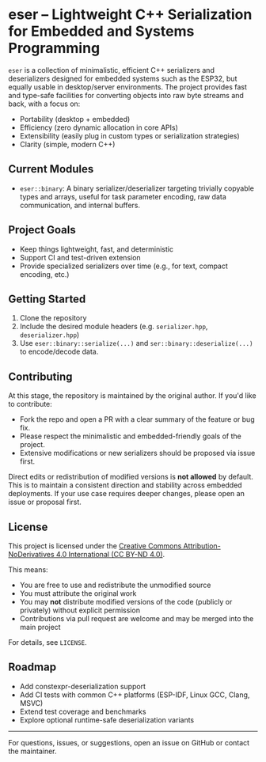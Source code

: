 # eser – Lightweight C++ Serialization for Embedded and Systems Programming

`eser` is a collection of minimalistic, efficient C++ serializers and deserializers designed for embedded systems such as the ESP32, but equally usable in desktop/server environments. The project provides fast and type-safe facilities for converting objects into raw byte streams and back, with a focus on:

- Portability (desktop + embedded)
- Efficiency (zero dynamic allocation in core APIs)
- Extensibility (easily plug in custom types or serialization strategies)
- Clarity (simple, modern C++)

## Current Modules

- `eser::binary`: A binary serializer/deserializer targeting trivially copyable types and arrays, useful for task parameter encoding, raw data communication, and internal buffers.

## Project Goals

- Keep things lightweight, fast, and deterministic
- Support CI and test-driven extension
- Provide specialized serializers over time (e.g., for text, compact encoding, etc.)

## Getting Started

1. Clone the repository
2. Include the desired module headers (e.g. `serializer.hpp`, `deserializer.hpp`)
3. Use `eser::binary::serialize(...)` and `ser::binary::deserialize(...)` to encode/decode data.

## Contributing

At this stage, the repository is maintained by the original author. If you'd like to contribute:
- Fork the repo and open a PR with a clear summary of the feature or bug fix.
- Please respect the minimalistic and embedded-friendly goals of the project.
- Extensive modifications or new serializers should be proposed via issue first.

Direct edits or redistribution of modified versions is **not allowed** by default. This is to maintain a consistent direction and stability across embedded deployments. If your use case requires deeper changes, please open an issue or proposal first.

## License

This project is licensed under the [Creative Commons Attribution-NoDerivatives 4.0 International (CC BY-ND 4.0)](https://creativecommons.org/licenses/by-nd/4.0/).

This means:
- You are free to use and redistribute the unmodified source
- You must attribute the original work
- You may **not** distribute modified versions of the code (publicly or privately) without explicit permission
- Contributions via pull request are welcome and may be merged into the main project

For details, see `LICENSE`.

## Roadmap

- Add constexpr-deserialization support
- Add CI tests with common C++ platforms (ESP-IDF, Linux GCC, Clang, MSVC)
- Extend test coverage and benchmarks
- Explore optional runtime-safe deserialization variants

---

For questions, issues, or suggestions, open an issue on GitHub or contact the maintainer.
